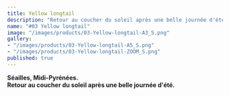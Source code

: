 ```yaml
---
title: Yellow longtail
description: "Retour au coucher du soleil après une belle journée d'été."
name: "#03 Yellow longtail"
image: "/images/products/03-Yellow-longtail-A3_S.png"
gallery:
- "/images/products/03-Yellow-longtail-A5_S.png"
- "/images/products/03-Yellow-longtail-ZOOM_S.png"
published: true
---
```

**Séailles, Midi-Pyrénées.**  
**Retour au coucher du soleil après une belle journée d'été.**
